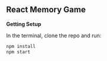 ## React Memory Game

__Getting Setup__

In the terminal, clone the repo and run:

```sh
npm install
npm start
```
